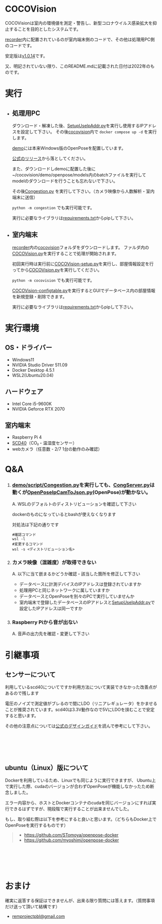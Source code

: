 # COCOVision
COCOVisionは室内の環境値を測定・警告し、新型コロナウイルス感染拡大を抑止することを目的としたシステムです。

[recorder](recorder/)内に配置されているのが室内端末側のコードで、その他は処理用PC側のコードです。

安定版は[v1.0.14](https://github.com/REM-Project/COCOVision/releases/v1.0.14)です。

又、明記されていない限り、このREADME.mdに記載された日付は2022年のものです。


# 実行
* ## 処理用PC
  ダウンロード・解凍した後、[SetupUseIpAddr.py](demo/script/congestion/SetupUseIpAddr.py)を実行し使用するIPアドレスを設定して下さい。
  その後[cocovision](./)内で `docker compose up -d` を実行します。

  [demo](demo)には本来Windows版のOpenPoseを配置しています。

  [公式のリリース](https://github.com/CMU-Perceptual-Computing-Lab/openpose/releases)から落としてください。

  また、ダウンロードしdemoに配置した後に~/cocovision/demo/openpose/models内のbatchファイルを実行してmodelのダウンロードを行うことも忘れないで下さい。

  その後[Congestion.py](demo/script/congestion/Congestion.py) を実行して下さい。（カメラ映像から人数解析・室内端末に送信）

  `python -m congestion` でも実行可能です。

  実行に必要なライブラリは[requirements.txt](demo/script/congestion/requirements.txt)からpipして下さい。


* ## 室内端末
  [recorder](recorder/)内の[cocovision](recorder/cocovision)フォルダをダウンロードします。
  ファルダ内の[COCOVision.py](recorder/cocovision/COCOVision.py)を実行することで処理が開始されます。
 
  初回実行時は実行前に[COCOVision-setup.py](recorder/cocovision/COCOVision-setup.py)を実行し、部屋情報設定を行ってから[COCOVision.py](recorder/cocovision/COCOVision.py)を実行してください。

  `python -m cocovision` でも実行可能です。
 
  [COCOVision-configtable.py](recorder/cocovision/cocoVision-configtable.py)を実行するとGUIでデータベース内の部屋情報を新規登録・削除できます。
 
  実行に必要なライブラリは[requirements.txt](recorder/cocovision/requirements.txt)からpipして下さい。

# 実行環境
## OS・ドライバー
* Windows11
* NVIDIA Studio Driver 511.09
* Docker Desktop 4.5.1
* WSL2(Ubuntu20.04)

## ハードウェア
* Intel Core i5-9600K
* NVIDIA Geforce RTX 2070

## 室内端末
* Raspberry Pi 4
* [SCD40](https://www.switch-science.com/catalog/7169/)（CO₂・温湿度センサー） 
* webカメラ（任意数 - 2/7 1台の動作のみ確認）

# Q&A
1. ### [demo/script/Congestion.py](demo/script/congestion/Congestion.py)を実行しても、[CongServer.py](demo/script/congestion/CongServer.py)は動くが[OpenPoseIpCamToJson.py](demo/script/congestion/OpenPoseIpCamToJson.sh)(OpenPose)が動かない。
    <p>A. WSLのデフォルトのディストリビューションを確認して下さい</p>
    <p>dockerのものになっているとbashが使えなくなります</p>
    <p>対処法は下記の通りです</p>

    ```
    #確認コマンド
    wsl -l
    #変更するコマンド
    wsl -s <ディストリビューション名>

    ```
2. ### カメラ映像（混雑度）が取得できない
    <p>A. 以下に当て嵌まるかどうか確認・該当した箇所を修正して下さい</p>
    
    * データベースに計測デバイスのIPアドレスは登録されていますか
    * 処理用PCと同じネットワークに属していますか
    * データベースとOpenPoseを別々のPCで実行していませんか
    * 室内端末で登録したデータベースのIPアドレスと[SetupUseIpAddr.py](demo/script/congestion/SetupUseIpAddr.py)で設定したIPアドレスは同一ですか
    
3. ### Raspberry Piから音が出ない
    <p>A. 音声の出力先を確認・変更して下さい</p>
    


# 引継事項
## センサーについて
利用しているscd40についてですか利用方法について実装できなかった改善点があるので残します

電圧のノイズで測定値がブレるので間にLDO（リニアレギュレータ）をかませることが推奨されています。scd40は3.3V動作なので5VにLDOを挟むことで安定すると思います。

その他の注意点については[公式のデザインガイド](https://sensirion.com/media/documents/0D0C9129/61653848/Sensirion_CO2_Sensors_SCD4x_design-in_guide.pdf)を読んで参考にして下さい。

<br>
<br>
<br>
<br>

## ubuntu（Linux）版について
Dockerを利用しているため、Linuxでも同じように実行できますが、
Ubuntu上で実行した際、cudaのバージョンが合わずOpenPoseが機能しなかったため断念しました。

エラー内容から、ホストとDockerコンテナのcudaを同じバージョンにすれば実行できるはずですが、現段階で実行することが出来ませんでした。

もし、取り組む際は以下を参考にすると良いと思います。（どちらもDocker上でOpenPoseを実行するものです）

>* https://github.com/STomoya/openpose-docker
>* https://github.com/myoshimi/openpose-docker

<br>
<br>
<br>
<br>

# おまけ
確実に返答する保証はできませんが、出来る限り質問には答えます。（質問事項だけ送って頂いて結構です）
* remprojectpbl@gmail.com
